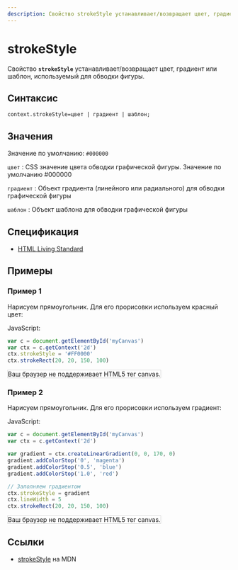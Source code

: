 ```yaml
---
description: Свойство strokeStyle устанавливает/возвращает цвет, градиент или шаблон, используемый для обводки фигуры
---
```


# strokeStyle

Свойство **`strokeStyle`** устанавливает/возвращает цвет, градиент или шаблон, используемый для обводки фигуры.

## Синтаксис

```
context.strokeStyle=цвет | градиент | шаблон;
```

## Значения

Значение по умолчанию: `#000000`

`цвет`
: CSS значение цвета обводки графической фигуры. Значение по умолчанию #000000

`градиент`
: Объект градиента (линейного или радиального) для обводки графической фигуры

`шаблон`
: Объект шаблона для обводки графической фигуры

## Спецификация

- [HTML Living Standard](https://html.spec.whatwg.org/multipage/canvas.html#dom-context-2d-strokestyle)

## Примеры

### Пример 1

Нарисуем прямоугольник. Для его прорисовки используем красный цвет:

JavaScript:

```js
var c = document.getElementById('myCanvas')
var ctx = c.getContext('2d')
ctx.strokeStyle = '#FF0000'
ctx.strokeRect(20, 20, 150, 100)
```

<canvas id="myCanvas" width="300" height="150" style="border:1px solid #d3d3d3;background:#ffffff;">
Ваш браузер не поддерживает HTML5 тег canvas.
</canvas>
<script>
var c=document.getElementById("myCanvas");
var canvOK=1;
try {c.getContext("2d");}
catch (er) {canvOK=0;}
if (canvOK==1)
{
var ctx=c.getContext("2d");
ctx.strokeStyle="#FF0000";
ctx.strokeRect(20,20,150,100);
}
</script>

### Пример 2

Нарисуем прямоугольник. Для его прорисовки используем градиент:

JavaScript:

```js
var c = document.getElementById('myCanvas')
var ctx = c.getContext('2d')

var gradient = ctx.createLinearGradient(0, 0, 170, 0)
gradient.addColorStop('0', 'magenta')
gradient.addColorStop('0.5', 'blue')
gradient.addColorStop('1.0', 'red')

// Заполняем градиентом
ctx.strokeStyle = gradient
ctx.lineWidth = 5
ctx.strokeRect(20, 20, 150, 100)
```

<canvas id="myCanvas2" width="300" height="150" style="border:1px solid #d3d3d3;background:#ffffff;">
Ваш браузер не поддерживает HTML5 тег canvas.
</canvas>
<script>
var c=document.getElementById("myCanvas2");
var canvOK=1;
try {c.getContext("2d");}
catch (er) {canvOK=0;}
if (canvOK==1)
{
var ctx=c.getContext("2d");
var gradient=ctx.createLinearGradient(0,0,170,0);
gradient.addColorStop("0","magenta");
gradient.addColorStop("0.5","blue");
gradient.addColorStop("1.0","red");
// Fill with gradient
ctx.lineWidth=5;
ctx.strokeStyle=gradient;
ctx.strokeRect(20,20,150,100);
}
</script>

## Ссылки

- [strokeStyle](https://developer.mozilla.org/en-US/docs/Web/API/CanvasRenderingContext2D/strokeStyle) на MDN
